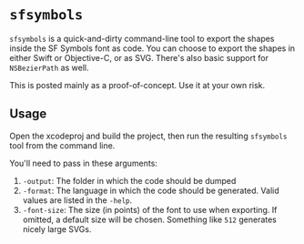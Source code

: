 # `sfsymbols`

`sfsymbols` is a quick-and-dirty command-line tool to export the shapes inside the SF Symbols font as code. You can choose to export the shapes in either Swift or Objective-C, or as SVG. There's also basic support for `NSBezierPath` as well.

This is posted mainly as a proof-of-concept. Use it at your own risk.

## Usage

Open the xcodeproj and build the project, then run the resulting `sfsymbols` tool from the command line.

You'll need to pass in these arguments:

1. `-output`: The folder in which the code should be dumped
2. `-format`: The language in which the code should be generated. Valid values are listed in the `-help`.
3. `-font-size`: The size (in points) of the font to use when exporting. If omitted, a default size will be chosen. Something like `512` generates nicely large SVGs.